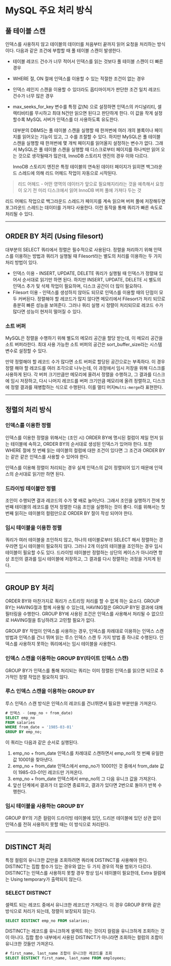 # MySQL 주요 처리 방식

## 풀 테이블 스캔

인덱스를 사용하지 않고 테이블의 데이터를 처음부터 끝까지 읽어 요청을 처리하는 방식이다. 다음과 같은 조건에 부합할 때 풀 테이블 스캔이 발생한다.

- 테이블 레코드 건수가 너무 적어서 인덱스를 읽는 것보다 풀 테이블 스캔이 더 빠른 경우
- WHERE 절, ON 절에 인덱스를 이용할 수 있는 적절한 조건이 없는 경우
- 인덱스 레인지 스캔을 이용할 수 있더라도 옵티마이저가 판단한 조건 일치 레코드 건수가 너무 많은 경우
- max_seeks_for_key 변수를 특정 값(N) 으로 설정하면 인덱스의 카디널리티, 셀렉티비티를 무시하고 최대 N건만 읽으면 된다고 판단하게 한다. 이 값을 작게 설정할수록 MySQL 서버가 인덱스를 더 사용하도록 유도한다.

  대부분의 DBMS는 풀 테이블 스캔을 실행할 때 한꺼번에 여러 개의 블록이나 페이지를 읽어오는 기능이 있고, 그 수를 조절할 수 있다. 하지만 MySQL은 풀 테이블 스캔을 실행할 때 한꺼번에 몇 개씩 페이지를 읽어올지 설정하는 변수가 없다. 그래서 MySQL은 풀 테이블 스캔을 실행할 때 디스크로부터 페이지를 하나씩만 읽어 오는 것으로 생각될때가 많은데, InnoDB 스토리지 엔진의 경우 이와 다르다.

  InnoDB 스토리지 엔진은 특정 테이블의 연속된 데이터 페이지가 읽히면 백그라운드 스레드에 의해 리드 어헤드 작업이 자동으로 시작된다.

> 리드 어헤드 - 어떤 영역의 데이터가 앞으로 필요해지리라는 것을 예측해서 요청이 오기 전 미리 디스크에서 읽어 InnoDB 버퍼 풀에 가져다 두는 것

리드 어헤드 작업으로 백그라운드 스레드가 페이지를 계속 읽으며 버퍼 풀에 저장해두면 포그라운드 스레드는 데이터를 가져다 사용한다. 이런 동작을 통해 쿼리가 빠른 속도로 처리될 수 있다.

---

## ORDER BY 처리 (Using filesort)

대부분의 SELECT 쿼리에서 정렬은 필수적으로 사용된다. 정렬을 처리하기 위해 인덱스를 이용하는 방법과 쿼리가 실행될 때 Filesort라는 별도의 처리를 이용하는 두 가지 처리 방법이 있다.

- 인덱스 이용 - INSERT, UPDATE, DELETE 쿼리가 실행될 때 인덱스가 정렬돼 있어서 순서대로 읽기만 하면 된다. 하지만 INSERT, UPDATE, DELETE 시 별도의 인덱스 추가 및 삭제 작업이 필요하며, 디스크 공간이 더 많이 필요하다.
- Filesort 이용 - 인덱스를 생성하지 않아도 되므로 인덱스를 이용할 때의 단점이 모두 커버된다. 정렬해야 할 레코드가 많지 않다면 메모리에서 Filesort가 처리 되므로 충분히 빠른 성능을 보여준다. 그러나 쿼리 실행 시 정렬이 처리되므로 레코드 수가 많다면 성능이 현저히 떨어질 수 있다.

### 소트 버퍼

MySQL은 정렬을 수행하기 위해 별도의 메모리 공간을 할당 받는데, 이 메모리 공간을 소트 버퍼라한다. 최대 사용 가능한 소트 버퍼의 공간은 sort_buffer_size라는 시스템 변수로 설정할 수 있다.

만약 정렬해야 할 레코드 수가 많다면 소트 버퍼로 할당된 공간으로는 부족하다. 이 경우 정렬 해야 할 레코드를 여러 조각으로 나누는데, 이 과정에서 임시 저장을 위해 디스크를 사용하게 된다. 각 버퍼 크기만큼만 메모리에 올려서 정렬을 수행하고, 그 결과를 디스크에 임시 저장하고, 다시 나머지 레코드를 버퍼 크기만큼 메모리에 올려 정렬하고, 디스크에 정렬 결과를 재병합하는 식으로 수행된다. 이를 멀티 머지`Multi-merge`라 표현한다.

---

## 정렬의 처리 방식

### 인덱스를 이용한 정렬

인덱스를 이용한 정렬을 위해서는 (조인 시) ORDER BY에 명시된 컬럼이 제일 먼저 읽는 테이블에 속하고, ORDER BY의 순서대로 생성된 인덱스가 있어야 한다.
또한 WHERE 절에 첫 번째 읽는 테이블의 컬럼에 대한 조건이 있다면 그 조건과 ORDER BY는 같은 같은 인덱스를 사용할 수 있어야 한다.

인덱스를 이용해 정렬이 처리되는 경우 실제 인덱스의 값이 정렬되어 있기 때문에 인덱스의 순서대로 읽기만 하면 된다.

### 드라이빙 테이블만 정렬

조인이 수행되면 결과 레코드의 수가 몇 배로 늘어난다. 그래서 조인을 실행하기 전에 첫 번째 테이블의 레코드를 먼저 정렬한 다음 조인을 실행하는 것이 좋다. 이를 위해서는 첫 번째 읽히는 테이블의 컬럼만으로 ORDER BY 절이 작성 되어야 한다.

### 임시 테이블을 이용한 정렬

쿼리가 여러 테이블을 조인하지 않고, 하나의 테이블로부터 SELECT 해서 정렬하는 경우라면 임시 테이블이 필요하지 않다. 그러나 2개 이상의 테이블을 조인하는 경우 임시 테이블이 필요할 수도 있다. 드라이빙 테이블만 정렬하는 상단의 케이스가 아니라면 항상 조인의 결과를 임시 테이블에 저장하고, 그 결과를 다시 정렬하는 과정을 거치게 된다.

---

## GROUP BY 처리

ORDER BY와 마찬가지로 쿼리가 스트리밍 처리를 할 수 없게 하는 요소다. GROUP BY는 HAVING절과 함께 사용될 수 있는데, HAVING절은 GROUP BY된 결과에 대해 필터링을 수행한다. GROUP BY에 사용된 조건은 인덱스를 사용해서 처리될 수 없으므로 HAVING절을 튜닝하려고 고민할 필요가 없다.

GROUP BY 작업이 인덱스를 사용하는 경우, 인덱스를 차례대로 이용하는 인덱스 스캔 방법과 인덱스를 건너 뛰며 읽는 루스 인덱스 스캔 두 가지 방법 중 하나로 수행된다. 인덱스를 사용하지 못하는 쿼리에서는 임시 테이블을 사용한다.

### 인덱스 스캔을 이용하는 GROUP BY(타이트 인덱스 스캔)

GROUP BY가 인덱스를 통해 처리되는 쿼리는 이미 정렬된 인덱스를 읽으면 되므로 추가적인 정렬 작업은 필요하지 않다.

### 루스 인덱스 스캔을 이용하는 GROUP BY

루스 인덱스 스캔 방식은 인덱스의 레코드를 건너뛰면서 필요한 부분만을 가져온다.

```sql
# 인덱스 - (emp_no + from_date)
SELECT emp_no
FROM salaries
WHERE from_date = '1985-03-01'
GROUP BY emp_no;
```

이 쿼리는 다음과 같은 순서로 실행된다.

1. emp_no + from_date 인덱스를 차례대로 스캔하면서 emp_no의 첫 번째 유일한 값 10001을 찾아낸다.
2. emp_no + from_date 인덱스에서 emp_no가 10001인 것 중에서 from_date 값이 1985-03-01인 레코드만 가져온다.
3. emp_no + from_date 인덱스에서 emp_no의 그 다음 유니크 값을 가져온다.
4. 앞선 단계에서 결과가 더 없으면 종료하고, 결과가 있다면 2번으로 돌아가 반복 수행한다.

### 임시 테이블을 사용하는 GROUP BY

GROUP BY의 기준 컬럼이 드라이빙 테이블에 있던, 드리븐 테이블에 있던 상관 없이 인덱스를 전혀 사용하지 못할 때는 이 방식으로 처리된다.

---

## DISTINCT 처리

특정 컬럼의 유니크한 값만을 조회하려면 쿼리에 DISTINCT를 사용해야 한다. DISTINCT는 집합 함수가 있는 경우와 없는 두 가지 경우의 적용 범위가 다르다. DISTINCT는 인덱스를 사용하지 못할 경우 항상 임시 테이블이 필요한데, Extra 컬럼에는 Using temporary가 출력되지 않는다.

### SELECT DISTINCT

셀렉트 되는 레코드 중에서 유니크한 레코드만 가져온다. 이 경우 GROUP BY와 같은 방식으로 처리가 되는데, 정렬이 보장되지 않는다.

```sql
SELECT DISTINCT emp_no FROM salaries;
```

DISTINCT는 레코드를 유니크하게 셀렉트 하는 것이지 컬럼을 유니크하게 조회하는 것이 아니다. 집합 함수 내부에서 사용된 DISTINCT가 아니라면 조회하는 컬럼의 조합이 유니크한 것들만 가져온다.

```sql
# first_name, last_name 조합이 유니크한 레코드를 조회
SELECT DISTINCT first_name, last_name FROM employees;
```
